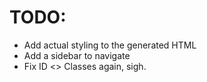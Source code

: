 # TODO:

- Add actual styling to the generated HTML
- Add a sidebar to navigate
- Fix ID <> Classes again, sigh.